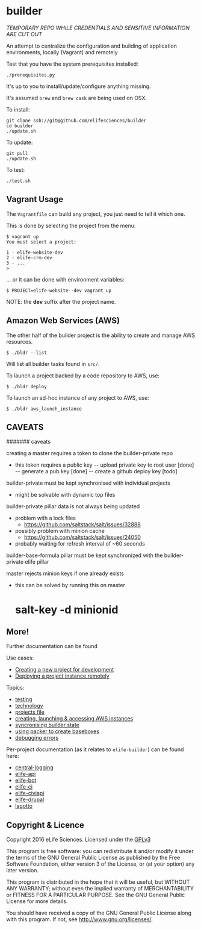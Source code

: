 # builder

*TEMPORARY REPO WHILE CREDENTIALS AND SENSITIVE INFORMATION ARE CUT OUT*

An attempt to centralize the configuration and building of application 
environments, locally (Vagrant) and remotely 

Test that you have the system prerequisites installed:

    ./prerequisites.py

It's up to you to install/update/configure anything missing.

It's assumed `brew` and `brew cask` are being used on OSX.

To install:

    git clone ssh://git@github.com/elifesciences/builder
    cd builder
    ./update.sh

To update:

    git pull
    ./update.sh

To test:

    ./test.sh

## Vagrant Usage

The `Vagrantfile` can build any project, you just need to tell it which one.

This is done by selecting the project from the menu:

    $ vagrant up
    You must select a project:

    1 - elife-website-dev
    2 - elife-crm-dev
    3 - ...
    > 

... or it can be done with environment variables:

    $ PROJECT=elife-website--dev vagrant up

NOTE: the __dev__ suffix after the project name.

## Amazon Web Services (AWS)

The other half of the builder project is the ability to create and manage AWS 
resources.

    $ ./bldr --list
    
Will list all builder tasks found in `src/`.

To launch a project backed by a code repository to AWS, use:

    $ ./bldr deploy

To launch an ad-hoc instance of any project to AWS, use:

    $ ./bldr aws_launch_instance


## CAVEATS

####### caveats


creating a master requires a token to clone the builder-private repo
- this token requires a public key
-- upload private key to root user [done]
-- generate a pub key [done]
-- create a github deploy key [todo]

builder-private must be kept synchronised with individual projects
- might be solvable with dynamic top files

builder-private pillar data is not always being updated
- problem with a lock files
    - https://github.com/saltstack/salt/issues/32888
- possibly problem with minion cache
    - https://github.com/saltstack/salt/issues/24050
- probably waiting for refresh interval of ~60 seconds

builder-base-formula pillar must be kept synchronized with the builder-private elife pillar

master rejects minion keys if one already exists
- this can be solved by running this on master
    # salt-key -d minionid

## More!

Further documentation can be found

Use cases:

* [Creating a new project for development](docs/basic-usage.md#creating-a-new-project-for-development)
* [Deploying a project instance remotely](docs/basic-usage.md#deploying-a-new-project-remotely)

Topics:

* [testing](docs/testing.md)
* [technology](docs/1-tech.md)
* [projects file](docs/projects.md)
* [creating, launching & accessing AWS instances](docs/basic-usage.md)
* [syncronising builder state](docs/syncing.md)
* [using packer to create baseboxes](docs/packer.md)
* [debugging errors](docs/errors.md)

Per-project documentation (as it relates to `elife-builder`) can be found here:

* [central-logging](docs/central-logging.md)
* [elife-api](docs/elife-api.md)
* [elife-bot](docs/elife-bot.md)
* [elife-ci](docs/elife-ci.md)
* [elife-civiapi](docs/elife-civiapi.md)
* [elife-drupal](docs/elife-drupal.md)
* [lagotto](docs/lagotto.md)

## Copyright & Licence

Copyright 2016 eLife Sciences. Licensed under the [GPLv3](LICENCE.txt)

This program is free software: you can redistribute it and/or modify
it under the terms of the GNU General Public License as published by
the Free Software Foundation, either version 3 of the License, or
(at your option) any later version.

This program is distributed in the hope that it will be useful,
but WITHOUT ANY WARRANTY; without even the implied warranty of
MERCHANTABILITY or FITNESS FOR A PARTICULAR PURPOSE.  See the
GNU General Public License for more details.

You should have received a copy of the GNU General Public License
along with this program.  If not, see <http://www.gnu.org/licenses/>.

